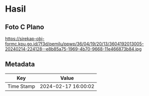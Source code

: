 # Hasil

## Foto C Plano

https://sirekap-obj-formc.kpu.go.id/7f3d/pemilu/ppwp/36/04/19/20/13/3604192013005-20240214-224128--e8b85a75-1969-4b70-9668-11e466873b84.jpg


## Metadata

| Key        | Value               |
| ---------- | ------------------- |
| Time Stamp | 2024-02-17 16:00:02 |



